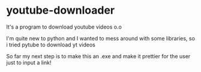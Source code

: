 # youtube-downloader
It's a program to download youtube videos o.o

I'm quite new to python and I wanted to mess around with some libraries, so i tried pytube to download yt videos

So far my next step is to make this an .exe and make it prettier for the user just to input a link!
